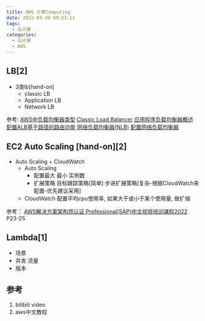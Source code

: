 ```yaml
---
title: AWS 计算Computing
date: 2022-03-30 09:53:11
tags:
  - 云计算
categories:
  - 云计算  
  - AWS
---
```


<p></p>
<!-- more -->

## LB[2]
+ 3类lb[hand-on]
  - classic LB
  - Application LB
  - Network LB

参考:
[AWS中负载均衡器类型](https://zhuanlan.zhihu.com/p/152022399)
[Classic Load Balancer](https://zhuanlan.zhihu.com/p/157289913)
[应用程序负载均衡器概述](https://zhuanlan.zhihu.com/p/159446935) 
[配置ALB基于路径的路由功能](https://zhuanlan.zhihu.com/p/161848151)
[网络负载均衡器(NLB)](https://zhuanlan.zhihu.com/p/166345804)
[配置网络负载均衡器](https://zhuanlan.zhihu.com/p/179949353)


## EC2 Auto Scaling [hand-on][2]
+ Auto Scaling + CloudWatch
  - Auto Scaling
    - 配置最大 最小 实例数
    - 扩展策略
      目标跟踪策略[简单]
      步进扩展策略[复杂-根据CloudWatch来配置-优先建议采用]
  - CloudWatch
    配置平均cpu使用率, 如果大于或小于某个使用量, 做扩缩

参考：
[AWS解决方案架构师认证 Professional(SAP)中文视频培训课程2022](https://www.bilibili.com/video/BV1hJ411U7vd?)  P23-25

## Lambda[1]
+ 场景
+ 并发 流量
+ 版本

## 参考
1. bilibili video
2. aws中文教程





